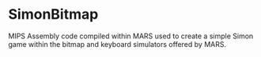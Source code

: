 # SimonBitmap
MIPS Assembly code compiled within MARS used to create a simple Simon game within the bitmap and keyboard simulators offered by MARS. 
